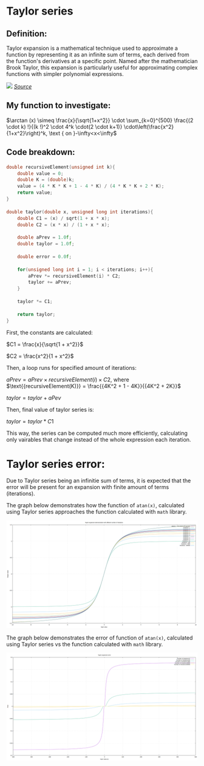 # Taylor series

## Definition:
Taylor expansion is a mathematical technique used to approximate a function by representing it as an infinite sum of terms, 
each derived from the function's derivatives at a specific point. Named after the mathematician Brook Taylor, 
this expansion is particularly useful for approximating complex functions with simpler polynomial expressions.

![](https://i.pinimg.com/originals/d8/ce/7d/d8ce7d45df6eacfdc1086ebc296aaf11.gif)
*[Source](https://www.pinterest.com/pin/842736149007640110/)*

## My function to investigate:

$\arctan (x) \simeq \frac{x}{\sqrt{1+x^2}} \cdot \sum_{k=0}^{500} \frac{(2 \cdot k) !}{(k !)^2 \cdot 4^k \cdot(2 \cdot k+1)} \cdot\left(\frac{x^2}{1+x^2}\right)^k, \text { on }-\infty<x<\infty$

## Code breakdown:

```C
double recursiveElement(unsigned int k){
    double value = 0;
    double K = (double)k;
    value = (4 * K * K + 1 - 4 * K) / (4 * K * K + 2 * K);
    return value;
}

double taylor(double x, unsigned long int iterations){
    double C1 = (x) / sqrt(1 + x * x);
    double C2 = (x * x) / (1 + x * x);

    double aPrev = 1.0f;
    double taylor = 1.0f;

    double error = 0.0f;

    for(unsigned long int i = 1; i < iterations; i++){
        aPrev *= recursiveElement(i) * C2;
        taylor += aPrev;
    }

    taylor *= C1;

    return taylor;
}
```

First, the constants are calculated:

$C1 = \frac{x}{\sqrt{1 + x^2}}$

$C2 = \frac{x^2}{1 + x^2}$

Then, a loop runs for specified amount of iterations:

$aPrev = aPrev×recursiveElement(i)×C2$, where $\text{{recursiveElement(K)}} = \frac{{4K^2 + 1 - 4K}}{{4K^2 + 2K}}$

$taylor = taylor + aPev$

Then, final value of taylor series is:

$taylor = taylor * C1$

This way, the series can be computed much more efficiently, calculating only vairables that change instead of the whole expression each iteration.

# Taylor series error:
Due to Taylor series being an infinitie sum of terms, it is expected that the error will be present for an expansion with
finite amount of terms (iterations).

The graph below demonstrates how the function of `atan(x)`, calculated using Taylor series approaches the function calculated with `math` library.

![](/taylor-expansion/iterations-plot/taylor.png)

The graph below demonstrates the error of function of `atan(x)`, calculated using Taylor series vs the function calculated with `math` library.

![](/taylor-expansion/errors/errors.png)
